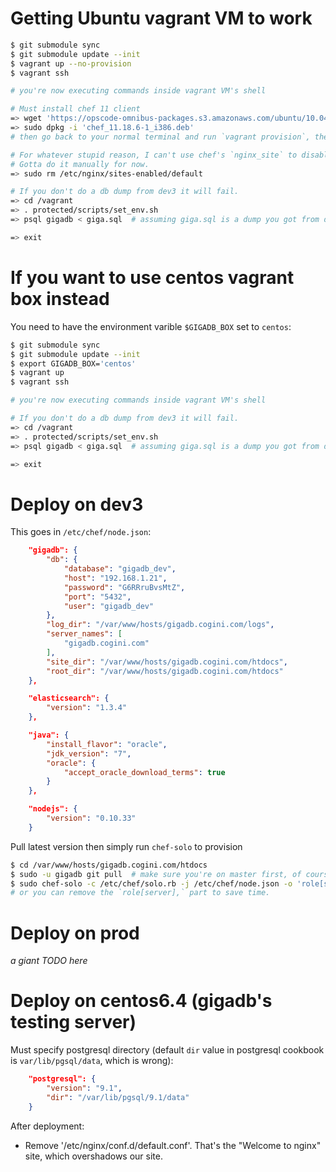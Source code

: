 # Getting Ubuntu vagrant VM to work

```bash
$ git submodule sync
$ git submodule update --init
$ vagrant up --no-provision
$ vagrant ssh

# you're now executing commands inside vagrant VM's shell

# Must install chef 11 client
=> wget 'https://opscode-omnibus-packages.s3.amazonaws.com/ubuntu/10.04/i686/chef_11.18.6-1_i386.deb'
=> sudo dpkg -i 'chef_11.18.6-1_i386.deb'
# then go back to your normal terminal and run `vagrant provision`, then `vagrant ssh` again

# For whatever stupid reason, I can't use chef's `nginx_site` to disable it.
# Gotta do it manually for now.
=> sudo rm /etc/nginx/sites-enabled/default

# If you don't do a db dump from dev3 it will fail.
=> cd /vagrant
=> . protected/scripts/set_env.sh
=> psql gigadb < giga.sql  # assuming giga.sql is a dump you got from dev3

=> exit
```

# If you want to use centos vagrant box instead

You need to have the environment varible `$GIGADB_BOX` set to `centos`:

```bash
$ git submodule sync
$ git submodule update --init
$ export GIGADB_BOX='centos'
$ vagrant up
$ vagrant ssh

# you're now executing commands inside vagrant VM's shell

# If you don't do a db dump from dev3 it will fail.
=> cd /vagrant
=> . protected/scripts/set_env.sh
=> psql gigadb < giga.sql  # assuming giga.sql is a dump you got from dev3

=> exit
```

# Deploy on dev3

This goes in `/etc/chef/node.json`:

```json
    "gigadb": {
        "db": {
            "database": "gigadb_dev",
            "host": "192.168.1.21",
            "password": "G6RRruBvsMtZ",
            "port": "5432",
            "user": "gigadb_dev"
        },
        "log_dir": "/var/www/hosts/gigadb.cogini.com/logs",
        "server_names": [
            "gigadb.cogini.com"
        ],
        "site_dir": "/var/www/hosts/gigadb.cogini.com/htdocs",
        "root_dir": "/var/www/hosts/gigadb.cogini.com/htdocs"
    },

    "elasticsearch": {
        "version": "1.3.4"
    },

    "java": {
        "install_flavor": "oracle",
        "jdk_version": "7",
        "oracle": {
            "accept_oracle_download_terms": true
        }
    },

    "nodejs": {
        "version": "0.10.33"
    }
```

Pull latest version then simply run `chef-solo` to provision

```bash
$ cd /var/www/hosts/gigadb.cogini.com/htdocs
$ sudo -u gigadb git pull  # make sure you're on master first, of course.
$ sudo chef-solo -c /etc/chef/solo.rb -j /etc/chef/node.json -o 'role[server],gigadb::default'
# or you can remove the `role[server],` part to save time.
```

# Deploy on prod

*a giant TODO here*

# Deploy on centos6.4 (gigadb's testing server)

Must specify postgresql directory (default `dir` value in postgresql cookbook is
`var/lib/pgsql/data`, which is wrong):

```json
    "postgresql": {
        "version": "9.1",
        "dir": "/var/lib/pgsql/9.1/data"
    }
```

After deployment:

- Remove '/etc/nginx/conf.d/default.conf'. That's the "Welcome to nginx" site, which overshadows
  our site.
